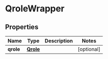 
# QroleWrapper

## Properties
Name | Type | Description | Notes
------------ | ------------- | ------------- | -------------
**qrole** | [**Qrole**](Qrole.md) |  |  [optional]




